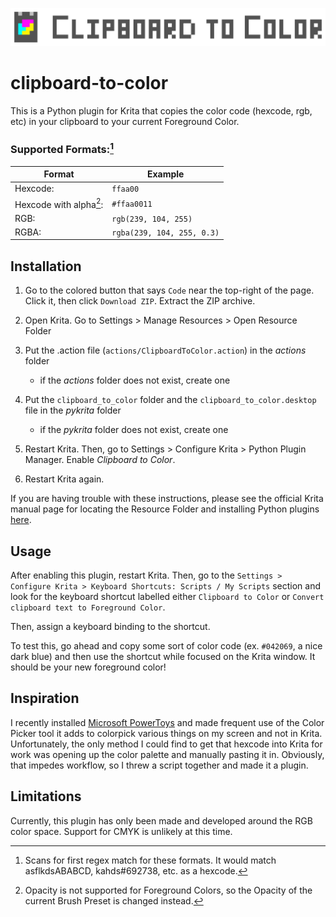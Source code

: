 ![LOGO for Clipboard to Color plugin](./.assets/clipboard-to-color-logo.png)

# clipboard-to-color
This is a Python plugin for Krita that copies the color code (hexcode, rgb, etc) in your clipboard to your current Foreground Color.

### Supported Formats:[^1]
| Format | Example |
| ------ | ------ |
Hexcode:         |       ``ffaa00``
Hexcode with alpha[^2]:  |   ``#ffaa0011 ``
RGB:          |          ``rgb(239, 104, 255)``
RGBA:            |       ``rgba(239, 104, 255, 0.3)``

[^1]: Scans for first regex match for these formats. It would match asflkdsABABCD, kahds#692738, etc. as a hexcode.
[^2]: Opacity is not supported for Foreground Colors, so the Opacity of the current Brush Preset is changed instead.

## Installation

<!-- ### Recommended Method:
### Manual Method: -->

1. Go to the colored button that says ``Code`` near the top-right of the page. Click it, then click ``Download ZIP``. Extract the ZIP archive.

2. Open Krita. Go to Settings > Manage Resources > Open Resource Folder

3. Put the .action file (``actions/ClipboardToColor.action``) in the *actions* folder 
    * if the *actions* folder does not exist, create one
4. Put the ``clipboard_to_color`` folder and the ``clipboard_to_color.desktop`` file in the *pykrita* folder 
    * if the *pykrita* folder does not exist, create one
5. Restart Krita. Then, go to Settings > Configure Krita > Python Plugin Manager. Enable *Clipboard to Color*. 
6. Restart Krita again.

If you are having trouble with these instructions, please see the official Krita manual page for locating the Resource Folder and installing Python plugins [here](https://docs.krita.org/en/user_manual/python_scripting/install_custom_python_plugin.html).

## Usage

After enabling this plugin, restart Krita. 
Then, go to the 
``Settings > Configure Krita > Keyboard Shortcuts: Scripts / My Scripts``
section and look for the keyboard shortcut labelled either ``Clipboard to Color`` or ``Convert clipboard text to Foreground Color``.

Then, assign a keyboard binding to the shortcut.

To test this, go ahead and copy some sort of color code (ex. ``#042069``, a nice dark blue) and then use the shortcut while focused on the Krita window. 
It should be your new foreground color! 

## Inspiration

I recently installed [Microsoft PowerToys](https://github.com/microsoft/PowerToys) and made frequent use of the Color Picker tool it adds to colorpick various things on my screen and not in Krita. Unfortunately, the only method I could find to get that hexcode into Krita for work was opening up the color palette and manually pasting it in. Obviously, that impedes workflow, so I threw a script together and made it a plugin.


## Limitations

Currently, this plugin has only been made and developed around the RGB color space. Support for CMYK is unlikely at this time.